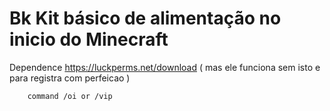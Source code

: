 # Bk Kit básico de alimentação no inicio do Minecraft

Dependence https://luckperms.net/download ( mas ele funciona sem isto e para registra com perfeicao )

        command /oi or /vip 

